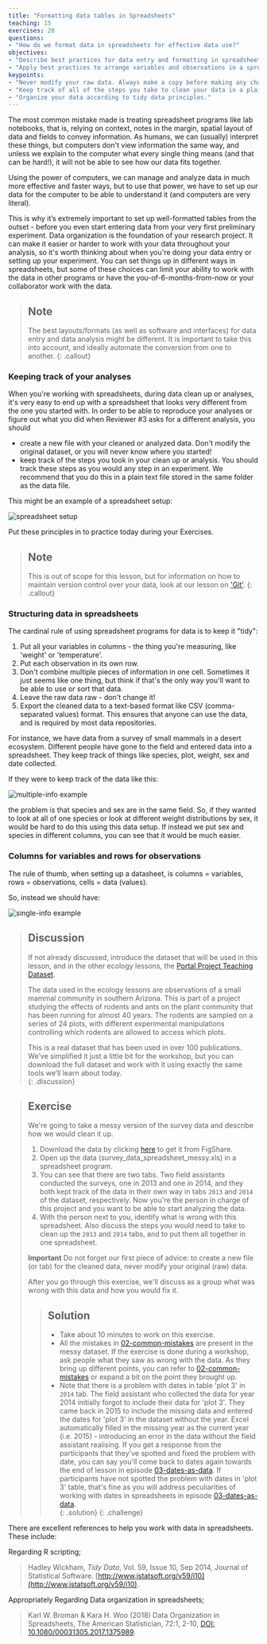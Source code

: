 ```yaml
---
title: "Formatting data tables in Spreadsheets"
teaching: 15
exercises: 20
questions:
- "How do we format data in spreadsheets for effective data use?"
objectives:
- "Describe best practices for data entry and formatting in spreadsheets."
- "Apply best practices to arrange variables and observations in a spreadsheet."
keypoints:
- "Never modify your raw data. Always make a copy before making any changes."  
- "Keep track of all of the steps you take to clean your data in a plain text file."  
- "Organize your data according to tidy data principles."  
---
```


The most common mistake made is treating spreadsheet programs like lab notebooks, that is,
relying on context, notes in the margin,
spatial layout of data and fields to convey information. As humans, we
can (usually) interpret these things, but computers don't view information the same way, and
unless we explain to the computer what every single thing means (and
that can be hard!), it will not be able to see how our data fits
together.

Using the power of computers, we can manage and analyze data in much more 
effective and faster ways, but to use that power, we have to set up
our data for the computer to be able to understand it (and computers are very 
literal).

This is why it’s extremely important to set up well-formatted
tables from the outset - before you even start entering data from
your very first preliminary experiment. Data organization is the
foundation of your research project. It can make it easier or harder
to work with your data throughout your analysis, so it's worth
thinking about when you're doing your data entry or setting up your
experiment. You can set things up in different ways in spreadsheets,
but some of these choices can limit your ability to work with the data in other programs or
have the you-of-6-months-from-now or your collaborator work with the
data.

> ## Note
> 
> The best layouts/formats (as well as software and
> interfaces) for data entry and data analysis might be
> different. It is important to take this into account, and ideally
> automate the conversion from one to another.
{: .callout}

### Keeping track of your analyses

When you're working with spreadsheets, during data clean up or analyses, it's
very easy to end up with a spreadsheet that looks very different from the one
you started with. In order to be able to reproduce your analyses or figure out
what you did when Reviewer #3 asks for a different analysis, you should

- create a new file with your cleaned or analyzed data. Don't modify
the original dataset, or you will never know where you started!
- keep track of the steps you took in your clean up or analysis. You should track 
these steps as you would any step in an experiment. We recommend that you 
do this in a plain text file stored in the same folder as the data file. 

This might be an example of a spreadsheet setup:

![spreadsheet setup](../fig/spreadsheet-setup-updated.png)

Put these principles in to practice today during your Exercises.

> ## Note
> 
> This is out of scope for this lesson, but for information on how to
> maintain version control over your data, look at our lesson on
> ['Git'](http://swcarpentry.github.io/git-novice/).
{: .callout}


### Structuring data in spreadsheets


The cardinal rule of using spreadsheet programs for data is to keep it "tidy":

1. Put all your variables in columns - the thing you're measuring,
   like 'weight' or 'temperature'.
2. Put each observation in its own row.
3. Don't combine multiple pieces of information in one
   cell. Sometimes it just seems like one thing, but think if that's
   the only way you'll want to be able to use or sort that data.
4. Leave the raw data raw - don't change it!
5. Export the cleaned data to a text-based format like CSV (comma-separated values) format. This
   ensures that anyone can use the data, and is required by
   most data repositories.

For instance, we have data from a survey of small mammals in a desert
ecosystem. Different people have gone to the field and entered data into a spreadsheet. They keep track of things like species, plot,
weight, sex and date collected.

If they were to keep track of the data like this:

![multiple-info example](../fig/multiple-info.png)

the problem is that species and sex are in the same field. So, if they wanted to 
look at all of one species or look at different weight distributions by sex, 
it would be hard to do this using this data setup. If instead we put sex and species 
in different columns, you can see that it would be much easier. 

### Columns for variables and rows for observations

The rule of thumb, when setting up a datasheet, is columns =
variables, rows = observations, cells = data (values).

So, instead we should have:

![single-info example](../fig/single-info.png)

> ## Discussion
> If not already discussed, introduce the dataset that will be used in this
> lesson, and in the other ecology lessons, the [Portal Project Teaching Dataset](http://www.datacarpentry.org/ecology-workshop/data/). 
>
> The data used in the ecology lessons are observations of a small mammal community in southern Arizona. This is part of a project studying the effects of rodents and ants on the plant community that has been running for almost 40 years. The rodents are sampled on a series of 24 plots, with different experimental manipulations controlling which rodents are allowed to access which plots.
> 
> This is a real dataset that has been used in over 100 publications. We’ve simplified it just a little bit for the workshop, but you can download the full dataset and work with it using exactly the same tools we’ll learn about today.  
{: .discussion}


> ## Exercise
> 
> We're going to take a messy version of the survey data and describe how we would clean it up.
>
> 1. Download the data by clicking [here](https://ndownloader.figshare.com/files/2252083) to get it from FigShare.
> 2. Open up the data (survey_data_spreadsheet_messy.xls) in a spreadsheet program. 
> 3. You can see that there are two tabs. Two field assistants conducted the surveys, one
in 2013 and one in 2014, and they both kept track of the data in their own way in tabs `2013` and `2014` of the dataset, 
>respectively. Now
you're the person in charge of this project and you want to be able to 
start analyzing the data.   
> 4. With the person next to you, identify what is wrong with this spreadsheet. Also discuss the steps you would need to take to clean up the `2013` and `2014` tabs, and to put them all together in one spreadsheet. 
>
> **Important** Do not forget our first piece of advice: to
> create a new file (or tab) for the cleaned data, never
> modify your original (raw) data.
> 
> After you go through this exercise, we'll discuss as a group what was wrong
> with this data and how you would fix it. 
> 
> > ## Solution
> > - Take about 10 minutes to work on this exercise.
> > - All the mistakes in [02-common-mistakes](../02-common-mistakes) are present in the messy dataset. If the
> > exercise is done during a workshop, ask people what they saw as wrong with
> > the data. As they bring up different points, you can refer to [02-common-mistakes](../02-common-mistakes)
> > or expand a bit on the point they brought up.  
> > - Note that there is a problem with dates in table 'plot 3' in `2014` tab. The field assistant who collected the data
> > for year 2014 initially forgot to include their data for 'plot 3'. They came back in 2015 to include the missing data and 
> > entered the dates for 'plot 3' in the dataset without the year. Excel automatically filled in the missing year as the
> > current year (i.e. 2015) - introducing an error in the data without the field assistant realising. If you get a response 
> > from the participants that they've spotted and fixed the problem with date, you can say you'll come back to dates again 
> > towards the end of lesson in episode [03-dates-as-data](../03-dates-as-data). If participants have not spotted the 
> > problem with dates in 'plot 3' table, that's fine as you will address peculiarities of working with dates in 
> > spreadsheets in episode [03-dates-as-data](../03-dates-as-data).  
> {: .solution}
{: .challenge}

There are excellent references to help you work with data in spreadsheets. These include:

Regarding R scripting; 
> Hadley Wickham, *Tidy Data*, Vol. 59, Issue 10, Sep 2014, Journal of
> Statistical Software. [http://www.jstatsoft.org/v59/i10](http://www.jstatsoft.org/v59/i10).

Appropriately Regarding Data organization in spreadsheets;
> Karl W. Broman & Kara H. Woo (2018) Data Organization in Spreadsheets, The American Statistician, 72:1, 2-10, 
> [DOI: 10.1080/00031305.2017.1375989](https://www.tandfonline.com/doi/full/10.1080/00031305.2017.1375989).


